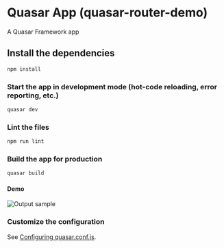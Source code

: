 # Quasar App (quasar-router-demo)

A Quasar Framework app

## Install the dependencies
```bash
npm install
```

### Start the app in development mode (hot-code reloading, error reporting, etc.)
```bash
quasar dev
```

### Lint the files
```bash
npm run lint
```

### Build the app for production
```bash
quasar build
```

#### Demo

![Output sample](https://github.com/alexxsub/quasar-router-demo.git/blob/master/src/demo.gif)


### Customize the configuration
See [Configuring quasar.conf.js](https://quasar.dev/quasar-cli/quasar-conf-js).
